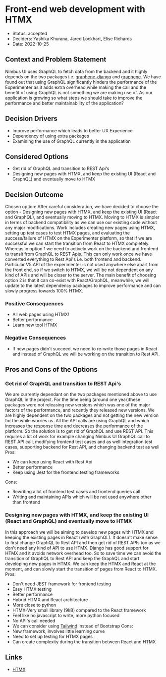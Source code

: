 # Front-end web development with HTMX

- Status: accepted
- Deciders: Yashika Khurana, Jared Lockhart, Elise Richards
- Date: 2022-10-25

## Context and Problem Statement

Nimbus UI uses GraphQL to fetch data from the backend and it highly depends on the two packages i.e. [graphene-django](https://github.com/graphql-python/graphene-django) and [graphene](https://github.com/graphql-python/graphene). We have found out that using GraphQL significantly hinders the performance of the Experimenter as it adds extra overhead while making the call and the benefit of using GraphQL is not something we are making use of. As our application is growing so what steps we should take to improve the performance and better maintainability of the application?

## Decision Drivers

- Improve performance which leads to better UX Experience
- Dependency of using extra packages
- Examining the use of GraphQL currently in the application

## Considered Options

- Get rid of GraphQL and transition to REST Api's
- Designing new pages with HTMX, and keep the existing UI (React and GraphQL) and eventually move to HTMX

## Decision Outcome

Chosen option: After careful consideration, we have decided to choose the option - Designing new pages with HTMX, and keep the existing UI (React and GraphQL), and eventually moving to HTMX. Moving to HTMX is simpler in terms of backend compatibility as we can use our existing code without any major modifications. Work includes creating new pages using HTMX, setting up test cases to test HTMX pages, and evaluating the success/failure of HTMX on the Experimenter platform, so that if we are successful we can start the transition from React to HTMX completely. Whereas in option 1 we need to actively work on the backend and frontend to transit from GraphQL to REST Apis. This can only work once we have converted everything to Rest Api's i.e. both frontend and backend. Particular V5 API of the experimenter is not used anywhere else apart from the front end, so if we switch to HTMX, we will be not dependent on any kind of APIs and will be closer to the server. The main benefit of choosing option 2 is that it can co-exist with React/GraphQL, meanwhile, we will update to the latest dependency packages to improve performance and can slowly progress towards 100% HTMX.

### Positive Consequences

- All web pages using HTMX!
- Better performance
- Learn new tool HTMX

### Negative Consequences

- If new pages didn't succeed, we need to re-write those pages in React and instead of GraphQL we will be working on the transition to Rest API.

## Pros and Cons of the Options

### Get rid of GraphQL and transition to REST Api's

We are currently dependant on the two packages mentioned above to use GraphQL in the project. For the time being (around one year)these packages were not releasing new versions which was one of the major factors of the performance, and recently they released new versions. We are highly dependent on the two packages and not getting the new version for the while worries us. All the API calls are using GraphQL and which increases the response time and decreases the performance of the platform. So the solution is to get rid of GraphQL and use REST API. This requires a lot of work for example changing Nimbus UI GraphQL call to REST API call, modifying frontend test cases and as well integration test cases, supporting backend for Rest API, and changing backend test as well
Pros:

- We can keep using React with Rest Api
- Better performance
- Keep using Jest for the frontend testing frameworks

Cons:

- Rewriting a lot of frontend test cases and frontend queries call
- Writing and maintaining APIs which will be not used anywhere other than frontend

### Designing new pages with HTMX, and keep the existing UI (React and GraphQL) and eventually move to HTMX

In this approach we will be aiming to develop new pages with HTMX and keeping the existing pages in React (with GraphQL). It doesn't make sense to first change GraphQL to Rest API and then get rid of REST APIs too as we don't need any kind of API to use HTMX. Django has good support for HTMX and it avoids network overhead too. So to save time we can avoid the transition of GraphQL to Rest API and keep the GraphQL and start developing new pages in HTMX. We can keep the HTMX and React at the moment, and can slowly start the transition of pages from React to HTMX.
Pros:

- Don't need JEST framework for frontend testing
- Easy HTMX testing
- Better performance
- Hybrid HTMX and React architecture
- More close to python
- HTMX-Very small library (9kB) compared to the React framework
- Feel like no javascript to write, more python focused
- No API's call needed
- We can consider using [Tailwind](https://tailwindcss.com/) instead of Bootstrap
  Cons:
- New framework, involves little learning curve
- Need to set up testing for HTMX pages
- Can create complexity during the transition between React and HTMX

## Links

- [HTMX](https://htmx.org/)
